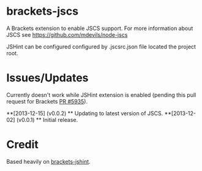 brackets-jscs
=================

A Brackets extension to enable JSCS support. For more information about JSCS see https://github.com/mdevils/node-jscs

JSHint can be configured configured by .jscsrc.json file located the project root.

Issues/Updates
=====

Currently doesn't work while JSHint extension is enabled (pending this pull request for Brackets [PR #5935](https://github.com/adobe/brackets/pull/5935)).

**[2013-12-15] (v0.0.2) ** Updating to latest version of JSCS.
**[2013-12-02] (v0.0.1) ** Initial release. 

Credit
=====

Based heavily on [brackets-jshint](https://github.com/cfjedimaster/brackets-jshint/).
